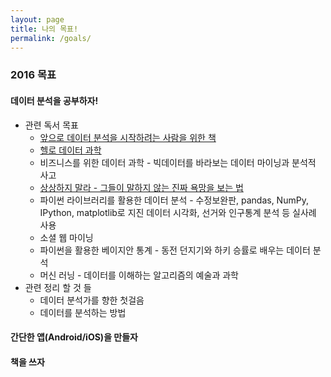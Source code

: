 ```yaml
---
layout: page
title: 나의 목표!
permalink: /goals/
---
```


### 2016 목표
#### 데이터 분석을 공부하자!
* 관련 독서 목표
	* [앞으로 데이터 분석을 시작하려는 사람을 위한 책](http://sigmadream.github.io/Book_for_people_who_want_to_start_a_data_analysis/)
   * [헬로 데이터 과학](http://sigmadream.github.io/Hello_Data_Sci/)
   * 비즈니스를 위한 데이터 과학 - 빅데이터를 바라보는 데이터 마이닝과 분석적 사고
   * [상상하지 말라 - 그들이 말하지 않는 진짜 욕망을 보는 법](http://sigmadream.github.io/Dont_Fatnasy/)
   * 파이썬 라이브러리를 활용한 데이터 분석 - 수정보완판, pandas, NumPy, IPython, matplotlib로 지진 데이터 시각화, 선거와 인구통계 분석 등 실사례 사용
   * 소셜 웹 마이닝
   * 파이썬을 활용한 베이지안 통계 - 동전 던지기와 하키 승률로 배우는 데이터 분석
   * 머신 러닝 - 데이터를 이해하는 알고리즘의 예술과 과학
* 관련 정리 할 것 들
   * 데이터 분석가를 향한 첫걸음
   * 데이터를 분석하는 방법
#### 간단한 앱(Android/iOS)을 만들자
#### 책을 쓰자
